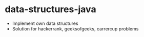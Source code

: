 # data-structures-java

  - Implement own data structures
  - Solution for hackerrank, geeksofgeeks, carrercup problems
